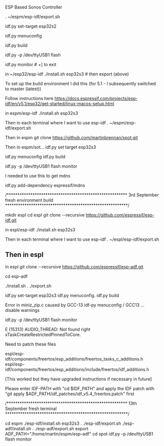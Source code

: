 ESP Based Sonos Controller


. ~/espm/esp-idf/export.sh

idf.py set-target esp32s2

idf.py menuconfig

idf.py build

idf.py -p /dev/ttyUSB1 flash

idf.py monitor	# <ctrl>+] to exit

in ~/esp32/esp-idf ./install.sh esp32s3		# then export (above)


To set up the build environment I did this (for 5.1 - I subsequently switched to master (latest))


Follow instructions here
https://docs.espressif.com/projects/esp-idf/en/v5.1/esp32/get-started/linux-macos-setup.html 


in espm/esp-idf
./install.sh esp32s3


Then in each terminal where I want to use esp-idf
. ~/espm/esp-idf/export.sh


Then in espm
git clone https://github.com/martinbrennan/spot.git


Then in espm/sot...
idf.py set target esp32s3


idf.py menuconfig
idf.py build

idf.py -p /dev/ttyUSB1 flash monitor


I needed to use this to get mdns

idf.py add-dependency espressif/mdns

/********************************************************
 3rd September fresh environment build 
*********************************************************/

mkdir espl
cd espl
git clone --recursive https://github.com/espressif/esp-idf.git

in espl/esp-idf
./install.sh esp32s3

Then in each terminal where I want to use esp-idf
. ~/espl/esp-idf/export.sh

Then in espl
-

in espl
git clone --recursive https://github.com/espressif/esp-adf.git

cd esp-adf

./install.sh
. ./export.sh

idf.py set-target esp32s3
idf.py menuconfig.
idf.py build

Error in miniz_zip.c caused by GCC-13
idf-py menuconfig
	/ GCC13 ... disable warnings

idf.py -p /dev/ttyUSB1 flash monitor

E (15313) AUDIO_THREAD: Not found right xTaskCreateRestrictedPinnedToCore.

Need to patch these files

espl/esp-idf/components/freertos/esp_additions/freertos_tasks_c_additions.h
espl/esp-idf/components/freertos/esp_additions/include/freertos/idf_additions.h


[This worked but they have upgraded instructions if necessary in future]

Please enter IDF-PATH with "cd $IDF_PATH" and apply the IDF patch with "git apply $ADF_PATH/idf_patches/idf_v5.4_freertos.patch" first



/********************************************************
 13th September fresh terminal
*********************************************************/

cd espm
./esp-idf/install.sh esp32s3
. ./esp-idf/export.sh
./esp-adf/install.sh
. ./esp-adf/export.sh
export ADF_PATH="/home/martin/espm/esp-adf"
cd spot
idf.py -p /dev/ttyUSB1 flash monitor





